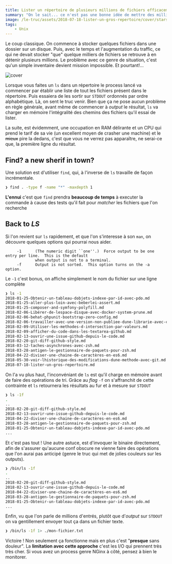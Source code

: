 ```yaml
---
title: Lister un répertoire de plusieurs millions de fichiers efficacement
summary: "On le sait... ce n'est pas une bonne idée de mettre des millions de fichier dans le même répertoire. Tout devient plus compliqué, ne serai-ce que lister son contenu!"
image: /le-truc/assets/2018-07-18-lister-un-gros-repertoire/cover/stars.jpg
tags:
    - Unix
---
```


Le coup classique. On commence à stocker quelques fichiers dans une dossier sur un disque. Puis, avec le temps et l'augmentation du traffic, ce qui ne devait stocker "que" quelque milliers de fichiers se retrouve à en détenir plusieurs millions. Le problème avec ce genre de situation, c'est qu'un simple inventaire devient mission impossible. Et pourtant!...

![cover](/le-truc/assets/2018-07-18-lister-un-gros-repertoire/cover/stars.jpg)

Lorsque vous faites un `ls` dans un répertoire le process lancé va commencer par établir une liste de tout les fichiers présent dans le répertoire. Puis essaiera de les sortir sur `STDOUT` ordonnés par ordre alphabétique. Là, on sent le truc venir. Bien que ça ne pose aucun problème en règle générale, avant même de commencer à _output_ le résultat, `ls` va charger en mémoire l'intégralité des chemins des fichiers qu'il essai de lister.

La suite, est évidemment, une occupation en RAM délirante et un CPU qui prend le tarif de sa vie (un excellent moyen de crasher une machine) et le ~~mieux~~ pire la dedans, c'est que vous ne verrez pas apparaître, ne serai-ce que, la première ligne du résultat.

## Find? a new sherif in town?

Une solution est d'utiliser `find`, qui, à l'inverse de `ls` travaille de façon incrémentale.

```bash
❯ find . -type f -name "*" -maxdepth 1
```

**L'ennui** c'est que `find` prendra **beaucoup de temps** à executer la commande à cause des tests qu'il fait pour _matcher_ les fichiers que l'on recherche

## Back to _LS_

Si l'on revient sur `ls` rapidement, et que l'on s'interesse à son `man`, on découvre quelques options qui pourrai nous aider.

```man
     -1      (The numeric digit ``one''.)  Force output to be one entry per line.  This is the default
             when output is not to a terminal.
     -f      Output is not sorted.  This option turns on the -a option.
```

Le `-1` c'est bonus, on affiche simplement le nom du fichier sur une ligne complète

```bash
❯ ls -1
2018-01-25-Obtenir-un-tableau-dobjets-indexe-par-id-avec-pdo.md
2018-01-25-aller-plus-loin-avec-beberlei-assert.md
2018-01-25-composer-and-symfony-polyfill.md
2018-02-06-Libérer-de-lespace-disque-avec-docker-system-prune.md
2018-02-06-behat-phpunit-bootstrap-zero-config.md
2018-02-06-travailler-avec-une-version-non-publiee-dune-librarie-avec-composer.md
2018-02-09-Utiliser-les-methodes-d-intersection-par-valeurs.md
2018-02-09-afficher-du-code-dans-les-textarea-github.md
2018-02-13-ouvrir-une-issue-github-depuis-le-code.md
2018-02-20-git-diff-github-style.md
2018-03-12-taches-asynchrones-avec-zsh.md
2018-03-28-antigen-le-gestionnaire-de-paquets-pour-zsh.md
2018-04-22-diviser-une-chaine-de-caractères-en-es6.md
2018-05-30-voir-lhistorique-des-modifications-dune-methode-avec-git.md
2018-07-18-lister-un-gros-repertoire.md
```

On l'a vu plus haut, l'inconvéniant de `ls` est qu'il charge en mémoire avant de faire des opérations de tri. Grâce au _flag_ `-f` on s'affranchit de cette contrainte et `ls` retournera les résultats au fur et à mesure sur `STDOUT`

```bash
❯ ls -1f
.
..
2018-02-20-git-diff-github-style.md
2018-02-13-ouvrir-une-issue-github-depuis-le-code.md
2018-04-22-diviser-une-chaine-de-caractères-en-es6.md
2018-03-28-antigen-le-gestionnaire-de-paquets-pour-zsh.md
2018-01-25-Obtenir-un-tableau-dobjets-indexe-par-id-avec-pdo.md
...
```

Et c'est pas tout ! Une autre astuce, est d'invoquer le binaire directement, afin de s'assurer qu'aucune conf obscure ne vienne faire des opérations que l'on aurai pas anticipé (genre le truc qui met de jolies couleurs sur les outputs).

```bash
❯ /bin/ls -1f
.
..
2018-02-20-git-diff-github-style.md
2018-02-13-ouvrir-une-issue-github-depuis-le-code.md
2018-04-22-diviser-une-chaine-de-caractères-en-es6.md
2018-03-28-antigen-le-gestionnaire-de-paquets-pour-zsh.md
2018-01-25-Obtenir-un-tableau-dobjets-indexe-par-id-avec-pdo.md
...
```

Enfin, vu que l'on parle de millions d'entrés, plutôt que d'_output_ sur `STDOUT` on va gentillement envoyer tout ça dans un fichier texte.

```bash
❯ /bin/ls -1f 1> ./mon-fichier.txt
```

Victoire ! Non seulement ça fonctionne mais en plus c'est "**presque** sans douleur". La **limitation avec cette approche** c'est les I/O qui prennent très très cher. Si vous avez un process genre NGinx à côté, pensez à bien le monitorer.
